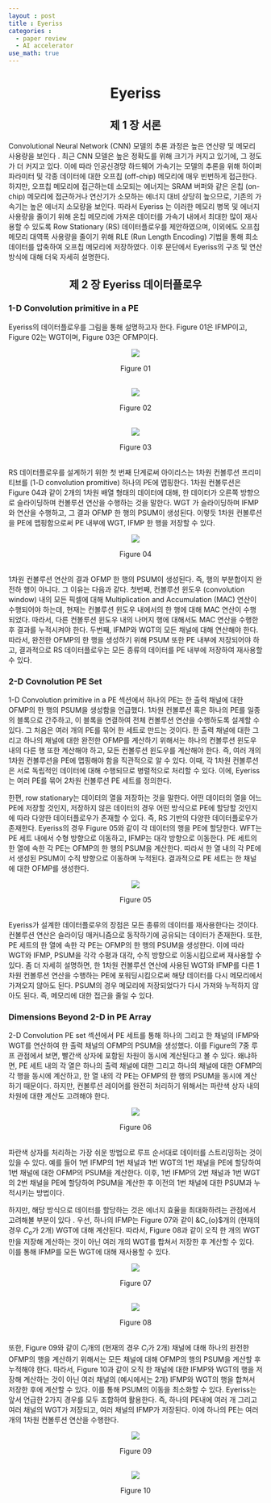 ```yaml
---
layout : post
title : Eyeriss
categories : 
  - paper review
  - AI accelerator
use_math: true
---
```


# <center> Eyeriss </center>

## <center> 제 1 장 서론 </center>

Convolutional Neural Network (CNN)  모델의 추론 과정은 높은 연산량 및 메모리 사용량을 보인다 . 최근 CNN 모델은 높은 정확도를 위해 크기가 커지고 있기에, 그 정도가 더 커지고 있다. 이에 따라 인공신경망 하드웨어 가속기는 모델의 추론을 위해 하이퍼파라미터  및 각종 데이터에 대한 오프칩 (off-chip)  메모리에 매우 빈번하게 접근한다. 하지만, 오프칩 메모리에 접근하는데 소모되는 에너지는 SRAM 버퍼와 같은 온칩 (on-chip) 메모리에 접근하거나 연산기가 소모하는 에너지 대비 상당히 높으므로, 기존의 가속기는 높은 에너지 소모량을 보인다. 따라서 Eyeriss 는 이러한 메모리 병목 및 에너지 사용량을 줄이기 위해 온칩 메모리에 가져온 데이터를 가속기 내에서 최대한 많이 재사용할 수 있도록 Row Stationary (RS) 데이터플로우를 제안하였으며, 이외에도 오프칩 메모리 대역폭 사용량을 줄이기 위해 RLE (Run Length Encoding) 기법을 통해 희소 데이터를 압축하여 오프칩 메모리에 저장하였다. 이후 문단에서 Eyeriss의 구조 및 연산방식에 대해 더욱 자세히 설명한다.

## <center> 제 2 장 Eyeriss 데이터플로우 </center>

### 1-D Convolution primitive in a PE

Eyeriss의 데이터플로우를 그림을 통해 설명하고자 한다. Figure 01은 IFMP이고, Figure 02는 WGT이며, Figure 03은 OFMP이다.

<p align="center"> <img src= "/assets/img/eyeriss/f1.png"> </p>
<div align="center"> Figure 01 </div>
<br/>

<p align="center"> <img src= "/assets/img/eyeriss/f2.png"> </p>
<div align="center"> Figure 02 </div>
<br/>

<p align="center"> <img src= "/assets/img/eyeriss/f3.png"> </p>
<div align="center"> Figure 03 </div>
<br/>

RS 데이터플로우를 설계하기 위한 첫 번째 단계로써 아이리스는 1차원 컨볼루션 프리미티브를 (1-D convolution promitive) 하나의 PE에 맵핑한다. 1차원 컨볼루션은 Figure 04과 같이 2개의 1차원 배열 형태의 데이터에 대해, 한 데이터가 오른쪽 방향으로 슬라이딩하며 컨볼루션 연산을 수행하는 것을 말한다. WGT 가 슬라이딩하며 IFMP와 연산을 수행하고, 그 결과 OFMP 한 행의 PSUM이 생성된다. 이렇듯 1차원 컨볼루션을 PE에 맵핑함으로써 PE 내부에 WGT, IFMP 한 행을 저장할 수 있다.

<p align="center"> <img src= "/assets/img/eyeriss/f4.png"> </p>
<div align="center"> Figure 04 </div>
<br/>

1차원 컨볼루션 연산의 결과 OFMP 한  행의 PSUM이 생성된다. 즉, 행의 부분합이지 완전하 행이 아니다. 그 이유는 다음과 같다. 첫번째, 컨볼루션 윈도우 (convolution window) 내의 모든 픽셀에 대해 Multiplication and Accumulation (MAC) 연산이 수행되어야 하는데, 현재는 컨볼루션 윈도우 내에서의 한 행에 대해 MAC 연산이 수행되었다. 따라서, 다른 컨볼루션 윈도우 내의 나머지 행에 대해서도 MAC 연산을 수행한 후 결과를 누적시켜야 한다. 두번째, IFMP와 WGT의 모든 채널에 대해 연산해야 한다. 따라서, 완전한 OFMP의 한 행을 생성하기 위해 PSUM 또한 PE 내부에 저장되어야 하고, 결과적으로 RS 데이터플로우는 모든 종류의 데이터를 PE 내부에 저장하여 재사용할 수 있다.

### 2-D Covnolution PE Set

1-D Convolution primitive in a PE 섹션에서 하나의 PE는 한 출력 채널에 대한 OFMP의 한 행의 PSUM을 생성함을 언급했다. 1차원 컨볼루션 혹은 하나의 PE를 일종의 블록으로 간주하고, 이 블록을 연결하여 전체 컨볼루션 연산을 수행하도록 설계할 수 있다. 그 처음은 여러 개의 PE를 묶어 한 세트로 만드는 것이다. 한 출력 채널에 대한 그리고 하나의 채널에 대한 완전한 OFMP를 계산하기 위해서는 하나의 컨볼루션 윈도우 내의 다른 행 또한 계산해야 하고, 모든 컨볼루션 윈도우를 계산해야 한다. 즉, 여러 개의 1차원 컨볼루션을 PE에 맵핑해야 함을 직관적으로 알 수 있다. 이때, 각 1차원 컨볼루션은 서로 독립적인 데이터에 대해 수행되므로 병렬적으로 처리할 수 있다. 이에, Eyeriss는 여러 PE를 묶어 2차원 컨볼루션 PE 세트를 정의한다.

한편, row stationary는 데이터의 열을 저장하는 것을 말한다. 어떤 데이터의 열을 어느 PE에 저장할 것인지, 저장하지 않은 데이터의 경우 어떤 방식으로 PE에 할당할 것인지에 따라 다양한 데이터플로우가 존재할 수 있다. 즉, RS 기반의 다양한 데이터플로우가 존재한다. Eyeriss의 경우 Figure 05와 같이 각 데이터의 행을 PE에 할당한다. WFT는 PE 세트 내에서 수형 방향으로 이동하고, IFMP는 대각 방향으로 이동한다. PE 세트의 한 열에 속한 각 PE는 OFMP의 한 행의 PSUM을 계산한다. 따라서 한 열 내의 각 PE에서 생성된 PSUM이 수직 방향으로 이동하며 누적된다. 결과적으로 PE 세트는 한 채널에 대한 OFMP를 생성한다.

<p align="center"> <img src= "/assets/img/eyeriss/f5.png"> </p>
<div align="center"> Figure 05 </div>
<br/>

Eyeriss가 설계한 데이터플로우의 장점은 모든 종류의 데이터를 재사용한다는 것이다. 컨볼루션 연산은 슬라이딩 매커니즘으로 동작하기에 공유되는 데이터가 존재한다. 또한, PE 세트의 한 열에 속한 각 PE는 OFMP의 한 행의 PSUM을 생성한다. 이에 따라 WGT와 IFMP, PSUM을 각각 수평과 대각, 수직 방향으로 이동시킴으로써 재사용할 수 있다. 좀 더 자세히 설명하면, 한 1차원 컨볼루션 연산에 사용된 WGT와 IFMP를 다른 1차원 컨볼루션 연산을 수행하는 PE에 포워딩시킴으로써 해당 데이터를 다시 메모리에서 가져오지 않아도 된다. PSUM의 경우 메모리에 저장되었다가 다시 가져와 누적하지 않아도 된다. 즉, 메모리에 대한 접근을 줄일 수 있다.

### Dimensions Beyond 2-D in PE Array

2-D Convolution PE set 섹션에서 PE 세트를 통해 하나의 그리고 한 채널의 IFMP와 WGT를 연산하여 한 출력 채널의 OFMP의 PSUM을 생성했다. 이를 Figure의 7중 루프 관점에서 보면, 빨간색 상자에 포함된 차원이 동시에 계산된다고 볼 수 있다. 왜냐하면, PE 세트 내의 각 열은 하나의 출력 채널에 대한 그리고 하나의 채널에 대한 OFMP의 각 행을 동시에 계산하고, 한 열 내의 각 PE는 OFMP의 한 행의 PSUM을 동시에 계산하기 때문이다. 하지만, 컨볼루션 레이어를 완전히 처리하기 위해서는 파란색 상자 내의 차원에 대한 계산도 고려해야 한다.

<p align="center"> <img src= "/assets/img/eyeriss/f6.png"> </p>
<div align="center"> Figure 06 </div>
<br/>

파란색 상자를 처리하는 가장 쉬운 방법으로 루프 순서대로 데이터를 스트리밍하는 것이 있을 수 있다. 예를 들어 1번 IFMP의 1번 채널과 1번 WGT의 1번 채널을 PE에 할당하여 1번 채널에 대한 OFMP의 PSUM을 계산한다. 이후, 1번 IFMP의 2번 채널과 1번 WGT의 2번 채널을 PE에 할당하여 PSUM을 계산한 후 이전의 1번 채널에 대한 PSUM과 누적시키는 방법이다.

하지만, 해당 방식으로 데이터를 할당하는 것은 에너지 효율을 최대화하려는 관점에서 고려해볼 부분이 있다 . 우선, 하나의 IFMP는 Figure 07와 같이 &C_{o}$개의 (현재의 경우 $C_{o}$가 2개) WGT에 대해 계산된다. 따라서, Figure 08과 같이 오직 한 개의 WGT만을 저장해 계산하는 것이 아닌 여러 개의 WGT를 합쳐서 저장한 후 계산할 수 있다. 이를 통해 IFMP를 모든 WGT에 대해 재사용할 수 있다.

<p align="center"> <img src= "/assets/img/eyeriss/f7.png"> </p>
<div align="center"> Figure 07 </div>
<br/>

<p align="center"> <img src= "/assets/img/eyeriss/f8.png"> </p>
<div align="center"> Figure 08 </div>
<br/>

또한, Figure 09와 같이 $C_{i}$개의 (현재의 경우 $C_{i}$가 2개) 채널에 대해 하나의 완전한 OFMP의 행을 계산하기 위해서는 모든 채널에 대해 OFMP의 행의 PSUM을 계산할 후 누적해야 한다. 따라서, Figure 10과 같이 오직 한 채널에 대한 IFMP와 WGT의 행을 저장해 계산하는 것이 아닌 여러 채널의 (예시에서는 2개) IFMP와 WGT의 행을 합쳐서 저장한 후에 계산할 수 있다. 이를 통해 PSUM의 이동을 최소화할 수 있다. Eyeriss는 앞서 언급한 2가지 경우를 모두 조합하여 활용한다. 즉, 하나의 PE내에 여러 개 그리고 여러 채널의 WGT가 저장되고, 여러 채널의 IFMP가 저장된다. 이에 하나의 PE는 여러 개의 1차원 컨볼루션 연산을 수행한다. 

<p align="center"> <img src= "/assets/img/eyeriss/f9.png"> </p>
<div align="center"> Figure 09 </div>
<br/>

<p align="center"> <img src= "/assets/img/eyeriss/f10.png"> </p>
<div align="center"> Figure 10 </div>
<br/>